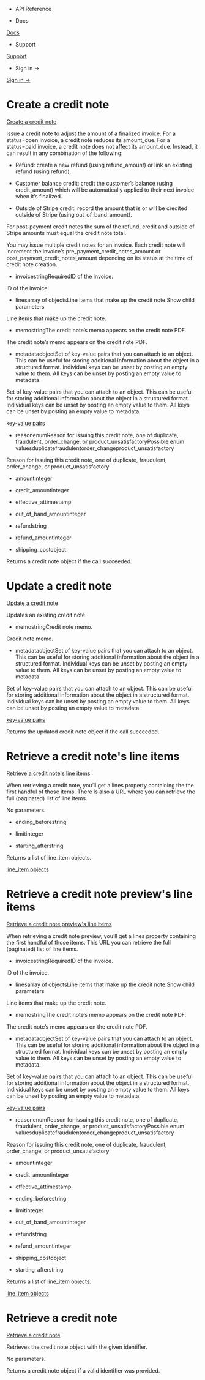 - API Reference

- Docs

[Docs](/)

- Support

[Support](https://support.stripe.com)

- Sign in →

[Sign in →](https://dashboard.stripe.com/login)

# Create a credit note

[Create a credit note](/api/credit_notes/create)

Issue a credit note to adjust the amount of a finalized invoice. For a status=open invoice, a credit note reduces its amount_due. For a status=paid invoice, a credit note does not affect its amount_due. Instead, it can result in any combination of the following:

- Refund: create a new refund (using refund_amount) or link an existing refund (using refund).

- Customer balance credit: credit the customer’s balance (using credit_amount) which will be automatically applied to their next invoice when it’s finalized.

- Outside of Stripe credit: record the amount that is or will be credited outside of Stripe (using out_of_band_amount).

For post-payment credit notes the sum of the refund, credit and outside of Stripe amounts must equal the credit note total.

You may issue multiple credit notes for an invoice. Each credit note will increment the invoice’s pre_payment_credit_notes_amount or post_payment_credit_notes_amount depending on its status at the time of credit note creation.

- invoicestringRequiredID of the invoice.

ID of the invoice.

- linesarray of objectsLine items that make up the credit note.Show child parameters

Line items that make up the credit note.

- memostringThe credit note’s memo appears on the credit note PDF.

The credit note’s memo appears on the credit note PDF.

- metadataobjectSet of key-value pairs that you can attach to an object. This can be useful for storing additional information about the object in a structured format. Individual keys can be unset by posting an empty value to them. All keys can be unset by posting an empty value to metadata.

Set of key-value pairs that you can attach to an object. This can be useful for storing additional information about the object in a structured format. Individual keys can be unset by posting an empty value to them. All keys can be unset by posting an empty value to metadata.

[key-value pairs](/api/metadata)

- reasonenumReason for issuing this credit note, one of duplicate, fraudulent, order_change, or product_unsatisfactoryPossible enum valuesduplicatefraudulentorder_changeproduct_unsatisfactory

Reason for issuing this credit note, one of duplicate, fraudulent, order_change, or product_unsatisfactory

- amountinteger

- credit_amountinteger

- effective_attimestamp

- out_of_band_amountinteger

- refundstring

- refund_amountinteger

- shipping_costobject

Returns a credit note object if the call succeeded.

# Update a credit note

[Update a credit note](/api/credit_notes/update)

Updates an existing credit note.

- memostringCredit note memo.

Credit note memo.

- metadataobjectSet of key-value pairs that you can attach to an object. This can be useful for storing additional information about the object in a structured format. Individual keys can be unset by posting an empty value to them. All keys can be unset by posting an empty value to metadata.

Set of key-value pairs that you can attach to an object. This can be useful for storing additional information about the object in a structured format. Individual keys can be unset by posting an empty value to them. All keys can be unset by posting an empty value to metadata.

[key-value pairs](/api/metadata)

Returns the updated credit note object if the call succeeded.

# Retrieve a credit note's line items

[Retrieve a credit note's line items](/api/credit_notes/lines)

When retrieving a credit note, you’ll get a lines property containing the the first handful of those items. There is also a URL where you can retrieve the full (paginated) list of line items.

No parameters.

- ending_beforestring

- limitinteger

- starting_afterstring

Returns a list of line_item objects.

[line_item objects](#credit_note_line_item_object)

# Retrieve a credit note preview's line items

[Retrieve a credit note preview's line items](/api/credit_notes/preview_lines)

When retrieving a credit note preview, you’ll get a lines property containing the first handful of those items. This URL you can retrieve the full (paginated) list of line items.

- invoicestringRequiredID of the invoice.

ID of the invoice.

- linesarray of objectsLine items that make up the credit note.Show child parameters

Line items that make up the credit note.

- memostringThe credit note’s memo appears on the credit note PDF.

The credit note’s memo appears on the credit note PDF.

- metadataobjectSet of key-value pairs that you can attach to an object. This can be useful for storing additional information about the object in a structured format. Individual keys can be unset by posting an empty value to them. All keys can be unset by posting an empty value to metadata.

Set of key-value pairs that you can attach to an object. This can be useful for storing additional information about the object in a structured format. Individual keys can be unset by posting an empty value to them. All keys can be unset by posting an empty value to metadata.

[key-value pairs](/api/metadata)

- reasonenumReason for issuing this credit note, one of duplicate, fraudulent, order_change, or product_unsatisfactoryPossible enum valuesduplicatefraudulentorder_changeproduct_unsatisfactory

Reason for issuing this credit note, one of duplicate, fraudulent, order_change, or product_unsatisfactory

- amountinteger

- credit_amountinteger

- effective_attimestamp

- ending_beforestring

- limitinteger

- out_of_band_amountinteger

- refundstring

- refund_amountinteger

- shipping_costobject

- starting_afterstring

Returns a list of line_item objects.

[line_item objects](#credit_note_line_item_object)

# Retrieve a credit note

[Retrieve a credit note](/api/credit_notes/retrieve)

Retrieves the credit note object with the given identifier.

No parameters.

Returns a credit note object if a valid identifier was provided.
